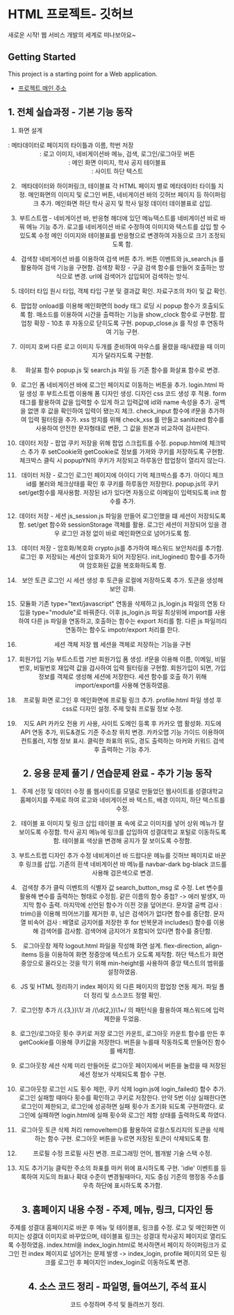 # HTML 프로젝트- 깃허브

새로운 시작! 웹 서비스 개발의 세계로 떠나보아요~

## Getting Started

This project is a starting point for a Web application.

- [프로젝트 메인 주소](https://github.com/yeeuuuu/WEB_MAIN_20220997)


## 1. 전체 실습과정 - 기본 기능 동작

1) 화면 설계
 <HEAD> : 메타데이터로 페이지의 타이틀과 이름, 학번 저장
 <HEADER> : 로고 이미지, 네비게이션바 메뉴, 검색, 로그인/로그아웃 버튼
 <SECTION> : 메인 화면 이미지, 학사 공지 테이블표
 <FOOTER> : 사이트 하단 텍스트

2) 메타데이터와 하이퍼링크, 테이블표
 각 HTML 페이지 별로 메타데이터 타이틀 지정.
 메인화면의 이미지 및 로그인 버튼, 네비게이션 바의 깃허브 페이지 등 하이퍼링크 추가. 
 메인화면 하단 학사 공지 및 학사 일정 데이터 데이블표로 삽입.

3) 부트스트랩 - 네비게이션 바, 반응형
 헤더에 있던 메뉴텍스트를 네비게이션 바로 바꿔 메뉴 기능 추가. 로고를 네비게이션 바로 수정하여 이미지와 텍스트를 삽입 할 수 있도록 수정
 메인 이미지와 테이블표를 반응형으로 변경하여 자동으로 크기 조정되도록 함.

4) 검색창
 네비게이션 바를 이용하여 검색 버튼 추가. 버튼 이벤트와 js_search.js 를 활용하여 검색 기능을 구현함.
 검색창 확장 - 구글 검색 함수를 만들어 호출하는 방식으로 변경. url에 검색어가 삽입되어 검색하는 방식.

5) 데이터 타입
 원시 타입, 객체 타입 구분 및 결과값 확인. 자료구조의 차이 및 값 확인.

6) 팝업창
 onload를 이용해 메인화면의 body 태그 로딩 시 popup 함수가 호출되도록 함. 매소드를 이용하여 시간을 출력하는 기능을 show_clock 함수로 구현함.
 팝업창 확장 - 10초 후 자동으로 닫히도록 구현. popup_close.js 를 작성 후 연동하여 기능 구현.

7) 이미지 호버
 다른 로고 이미지 두개를 준비하여 마우스를 올렸을 때/내렸을 때 이미지가 달라지도록 구현함.

8) 화살표 함수
 popup.js 및 search.js 파일 등 기존 함수를 화살표 함수로 변경.

9) 로그인 폼
 네비게이션 바에 로그인 페이지로 이동하는 버튼을 추가. login.html 파일 생성 후 부트스트랩 이용해 폼 디자인 생성. 디자인 css 코드 생성 후 적용.
 form 태그를 활용하여 값을 입력할 수 있게 하고 입력값에 id와 name 속성을 추가. 공백을 없앤 후 값을 확인하여 입력이 됐는지 체크.
 check_input 함수에 if문을 추가하여 입력 필터링을 추가.
 xss 방지를 위해 check_xss 를 만들고 sanitized 함수를 사용하여 안전한 문자형태로 변환, 그 값을 원본과 비교하여 검사한다.

10) 데이터 저장 - 팝업
 쿠키 저장을 위해 팝업 스크립트를 수정. popup.html에 체크박스 추가 후 setCookie와 getCookie로 정보를 가져와 쿠키를 저장하도록 구현함. 체크박스 클릭 시 popupYN의 쿠키가 저장되고 하루동안 팝업창이 열리지 않는다.

11) 데이터 저장 - 로그인
 로그인 페이지에 아이디 기억 체크박스를 추가. 아이디 체크 id를 불러와 체크상태를 확인 후 쿠키를 하루동안 저장한다. popup.js의 쿠키 set/get함수를 재사용함.
 저장된 id가 있다면 자동으로 이메일이 입력되도록 init 함수를 추가.

12) 데이터 저장 - 세션
 js_session.js 파일을 만들어 로그인했을 떄 세션이 저장되도록 함. set/get 함수와 sessionStorage 객체를 활용. 로그인 세션이 저장되어 있을 경우 로그인 과정 없이 바로 메인화면으로 넘어가도록 함.

13) 데이터 저장 - 암호화/복호화
 crypto.js를 추가하여 패스워드 보안처리를 추가함. 로그인 후 저장되는 세션이 암호화가 되어 저장된다. init_logined() 함수를 추가하여 암호화된 값을 복호화하도록 함.

14) 보안 토큰
 로그인 시 세션 생성 후 토큰을 로컬에 저장하도록 추가. 토큰을 생성해 보안 강화.

15) 모듈화
 기존 type="text/javascript" 연동을 삭제하고 js_login.js 파일의 연동 타입을 type="module"로 바꿔준다. 이후 js_login.js 파일 최상위에 import를 사용하여 다른 js 파일을 연동하고, 호출하는 함수는 export 처리를 함. 다른 js 파일끼리 연동하는 함수도 impotr/export 처리를 한다.

16) 세션 객체 저장
 웹 세션을 객체로 저장하는 기능을 구현

17) 회원가입 기능
 부트스트랩 기반 회원가입 폼 생성. if문을 이용해 이름, 이메일, 비밀번호, 비밀번호 재입력 값을 검사하여 입력 필터링을 구현함. 회원가입이 되면, 가입정보를 객체로 생성해 세션에 저장한다. 세션 함수를 호출 하기 위해 import/export를 사용해 연동하였음.

18) 프로필 화면
 로그인 후 메인화면에 프로필 링크 추가. profile.html 파일 생성 후 css로 디자인 설정. 주제 맞춰 프로필 정보 수정.

19) 지도 API
 카카오 전용 키 사용, 사이트 도메인 등록 후 카카오 맵 활성화. 지도에 API 연동 추가, 위도&경도 기준 주소창 위치 변경. 
 카카오맵 기능 가이드 이용하여 컨트롤러, 지형 정보 표시. 클릭한 좌표의 위도, 경도 출력하는 마커와 키워드 검색 후 출력하는 기능 추가.


## 2. 응용 문제 풀기 / 연습문제 완료 - 추가 기능 동작

1) 주제 선정 및 데이터 수정
 롤 웹사이트를 모델로 만들었던 웹사이트를 성결대학교 홈페이지를 주제로 하여 로고와 네비게이션 바 텍스트, 배경 이미지, 하단 텍스트를 수정.

2) 테이블 표 이미지 및 링크 삽입
 테이블 표 속에 로고 이미지를 넣어 상위 메뉴가 잘 보이도록 수정함. 
 학사 공지 메뉴에 링크를 삽입하여 성결대학교 포털로 이동하도록 함.
 테이블표 색상을 변경해 공지가 잘 보이도록 수정함.

3) 부트스트랩 디자인 추가 수정
 네비게이션 바 드랍다운 메뉴를 깃허브 페이지로 바꾼 후 링크를 삽입. 
 기존의 흰색 네비게이션 바 메뉴를 navbar-dark bg-black 코드를 사용해 검은색으로 변경. 

4) 검색창 추가
 클릭 이벤트의 식별자 값 search_button_msg 로 수정. Let 변수를 활용해 변수를 출력하는 형태로 수정힘.
 같은 이름의 함수 중첩? -> 에러 발생X, 마지막 함수 출력. 마지막에 선언된 함수가 이전 것을 덮어쓴다.
 문자열 공백 검사 : trim()을 이용해 띄어쓰기를 제거한 후, 남은 검색어가 없다면 함수를 중단함. 
 문자열 비속어 검사 : 배열로 금지어를 저장한 후 for 반복문과 includes() 함수를 이용해 검색어를 검사함. 검색어에 금지어가 포함되어 있다면 함수를 중단함.

5) 로그아웃창 제작
 logout.html 파일을 작성해 화면 설계. flex-direction, align-items 등을 이용하여 화면 정중앙에 텍스트가 오도록 제작함. 하단 텍스트가 화면 중앙으로 올라오는 것을 막기 위해 min-height를 사용하여 중앙 텍스트의 범위를 설정하였음.

6) JS 및 HTML 정리하기
 index 페이지 외 다른 페이지의 팝업창 연동 제거. 파일 폴더 정리 및 소스코드 정렬 확인.

7) 로그인창 추가
 /(.{3,})\1/ 과 /(\d{2,})\1+/ 의 패턴식을 활용하여 패스워드에 입력 제한을 두었음.
 
8) 로그인/로그아웃 횟수 쿠키로 저장
 로그인 카운트, 로그아웃 카운트 함수를 만든 후 getCookie를 이용해 쿠키값을 저장한다. 버튼을 누를때 작동하도록 만들어진 함수를 배치함.

9) 로그아웃창 세션 삭제
 미리 만들어둔 로그아웃 페이지에서 버튼을 눌렀을 때 저장된 세션 정보가 삭제되도록 함수 구현.

10) 로그아웃창 로그인 시도 횟수 제한, 쿠키 삭제
 login.js에 login_failed() 함수 추가. 로그인 실패할 때마다 횟수를 확인하고 쿠키로 저장한다. 만약 5번 이상 실패한다면 로그인이 제한되고, 로그인에 성공하면 실패 횟수가 초기화 되도록 구현하였다. 로그인에 실패하면 login.html에 실패 횟수와 로그인 제항 상태를 출력하도록 하였다.

11) 로그아웃 토큰 삭제 처리
 removeItem()를 활용하여 로컬스토리지의 토큰을 삭제하는 함수 구현. 로그아웃 버튼을 누르면 저장된 토큰이 삭제되도록 함.

12) 프로필 수정
 프로필 사진 변경. 프로그래밍 언어, 웹개발 기술 스택 수정.

13) 지도 추가기능
 클릭한 주소의 좌표를 마커 위에 표시하도록 구현. 'idle' 이벤트를 등록하여 지도의 좌표나 확대 수준이 변경될때마다, 지도 중심 기준의 행정동 주소를 우측 하단에 표시하도록 추가함.

## 3. 홈페이지 내용 수정 - 주제, 메뉴, 링크, 디자인 등
 주제를 성결대 홈페이지로 바꾼 후 메뉴 및 테이블표, 링크를 수정. 로고 및 메인화면 이미지는 성결대 이미지로 바꾸었으며, 테이블표 링크는 성결대 학사공지 페이지로 열리도록 수정하였음. 
 index.html을 index_login.html로 복사하면서 페이지 하이퍼링크가 로그인 전 index 페이지로 넘어가는 문제 발생 -> index_login, profile 페이지의 모든 링크를 로그인 후 페이지인 index_login로 이동하도록 변경.

## 4. 소스 코드 정리 - 파일명, 들여쓰기, 주석 표시
 코드 수정하며 주석 및 들려쓰기 정리.